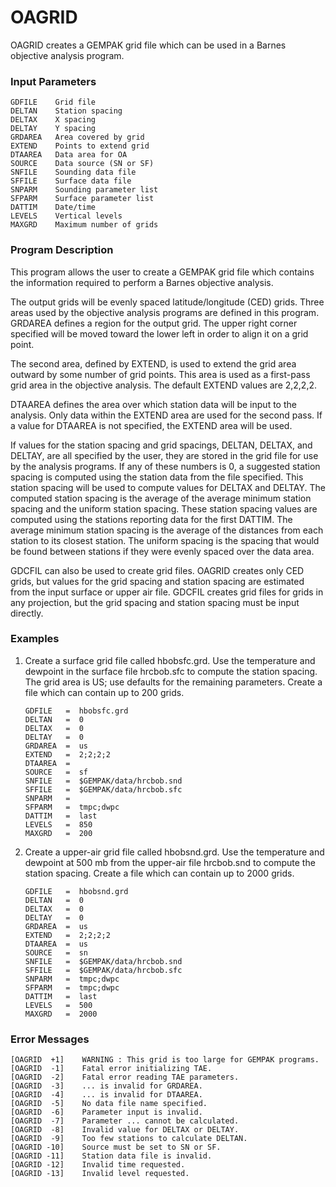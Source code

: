 # OAGRID

OAGRID creates a GEMPAK grid file which can be used in a Barnes
objective analysis program.

### Input Parameters
 
    GDFILE    Grid file
    DELTAN    Station spacing
    DELTAX    X spacing
    DELTAY    Y spacing
    GRDAREA   Area covered by grid
    EXTEND    Points to extend grid
    DTAAREA   Data area for OA
    SOURCE    Data source (SN or SF)
    SNFILE    Sounding data file
    SFFILE    Surface data file
    SNPARM    Sounding parameter list
    SFPARM    Surface parameter list
    DATTIM    Date/time
    LEVELS    Vertical levels
    MAXGRD    Maximum number of grids
 
 

### Program Description
 
This program allows the user to create a GEMPAK grid file
which contains the information required to perform a Barnes
objective analysis.

The output grids will be evenly spaced latitude/longitude
(CED) grids.  Three areas used by the objective analysis
programs are defined in this program.  GRDAREA defines a
region for the output grid.  The upper right corner
specified will be moved toward the lower left in order
to align it on a grid point.

The second area, defined by EXTEND, is used to extend the
grid area outward by some number of grid points.  This area
is used as a first-pass grid area in the objective analysis.
The default EXTEND values are 2,2,2,2.

DTAAREA defines the area over which station data will be
input to the analysis.  Only data within the EXTEND area are
used for the second pass.  If a value for DTAAREA is not
specified, the EXTEND area will be used.

If values for the station spacing and grid spacings, DELTAN,
DELTAX, and DELTAY, are all specified by the user, they are
stored in the grid file for use by the analysis programs.  If
any of these numbers is 0, a suggested station spacing is
computed using the station data from the file specified.  This
station spacing will be used to compute values for DELTAX and
DELTAY.  The computed station spacing is the average of the
average minimum station spacing and the uniform station
spacing.  These station spacing values are computed using the
stations reporting data for the first DATTIM.  The average
minimum station spacing is the average of the distances from
each station to its closest station.  The uniform spacing is
the spacing that would be found between stations if they were
evenly spaced over the data area.

GDCFIL can also be used to create grid files.  OAGRID creates
only CED grids, but values for the grid spacing and station
spacing are estimated from the input surface or upper air file.
GDCFIL creates grid files for grids in any projection, but
the grid spacing and station spacing must be input directly.

 
### Examples
 
1.	Create a surface grid file called hbobsfc.grd.  Use the
temperature and dewpoint in the surface file hrcbob.sfc to
compute the station spacing.  The grid area is US; use
defaults for the remaining parameters.  Create a file which
can contain up to 200 grids.
    
        GDFILE	 =  hbobsfc.grd
        DELTAN	 =  0
        DELTAX	 =  0
        DELTAY	 =  0
        GRDAREA	 =  us
        EXTEND	 =  2;2;2;2
        DTAAREA	 =
        SOURCE	 =  sf
        SNFILE	 =  $GEMPAK/data/hrcbob.snd
        SFFILE	 =  $GEMPAK/data/hrcbob.sfc
        SNPARM	 =
        SFPARM	 =  tmpc;dwpc
        DATTIM	 =  last
        LEVELS	 =  850
        MAXGRD	 =  200

 2.	Create a upper-air grid file called hbobsnd.grd.  Use the
temperature and dewpoint at 500 mb from the upper-air file
hrcbob.snd to compute the station spacing.  Create a file
which can contain up to 2000 grids.
    
        GDFILE	 =  hbobsnd.grd
        DELTAN	 =  0
        DELTAX	 =  0
        DELTAY	 =  0
        GRDAREA	 =  us
        EXTEND	 =  2;2;2;2
        DTAAREA	 =  us
        SOURCE	 =  sn
        SNFILE	 =  $GEMPAK/data/hrcbob.snd
        SFFILE	 =  $GEMPAK/data/hrcbob.sfc
        SNPARM	 =  tmpc;dwpc
        SFPARM	 =  tmpc;dwpc
        DATTIM	 =  last
        LEVELS	 =  500
        MAXGRD	 =  2000

### Error Messages
 
    [OAGRID  +1]    WARNING : This grid is too large for GEMPAK programs.
    [OAGRID  -1]    Fatal error initializing TAE.
    [OAGRID  -2]    Fatal error reading TAE parameters.
    [OAGRID  -3]    ... is invalid for GRDAREA.
    [OAGRID  -4]    ... is invalid for DTAAREA.
    [OAGRID  -5]    No data file name specified.
    [OAGRID  -6]    Parameter input is invalid.
    [OAGRID  -7]    Parameter ... cannot be calculated.
    [OAGRID  -8]    Invalid value for DELTAX or DELTAY.
    [OAGRID  -9]    Too few stations to calculate DELTAN.
    [OAGRID -10]    Source must be set to SN or SF.
    [OAGRID -11]    Station data file is invalid.
    [OAGRID -12]    Invalid time requested.
    [OAGRID -13]    Invalid level requested.
